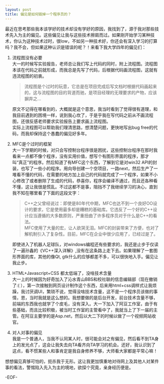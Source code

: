 ```yaml
---
layout: post
title: 偏见是如何毁掉一个程序员的？
---
```


最近在思考那些我本该学好的技术却没有学好的原因，我找到了，源于我对那些技术先入为主的偏见。这些偏见让我与这些技术擦肩而过。如果刚开始学习某种技术，你认为这种技术过时，很low，不如另一种技术好，你还会有深入学习的打算吗？我不会，但如果这种认识是错误的呢？！来看下我大学四年的偏见们：

1. 流程图没有必要  
    大一的时候写实验报告，老师总让我们写上代码的同时，附上流程图。流程图本该在代码之前就形成，而我总是先写了代码，后根据代码画流程图，这就有违流程图的初衷。

    > 流程图是个过时的玩意，它总是在项目完成后写文档时根据代码画起来的，这与流程图的目的背道而驰，是项目经理的无理要求的产物，应该摒弃之...  

    原文不记得在哪看到的，大概就是这个意思，我当时看到了觉得很有道理，和我目前遇到的困境一样，说到我心坎了，于是乎我在写代码之前从不画流程图，还很反感老师要求实验报告上要求画上流程图。  
    实际上流程图可以帮助我们理清思路，想清楚问题，更快地写出bug free的代码，而我却保持这个愚蠢的偏见好多年。

2. MFC是个过时的框架   
    大一下学期的时候，对只会写控制台程序很是困扰，这些控制台程序在那时我看来一点都不像个程序，没有实用价值，想写个有图形界面的程序，那才叫“真正”的程序。然后知道了有MFC这个东西，了解到它是对win32 API的封装，也写了一些小的程序。用向导创建一个空项目，一路next，然后生产了一堆看不懂的代码，在需要的地方加上自己的代码就完成了一个程序，如果不小心修改了或者删除了生成的代码，恭喜你，程序会编译不通过，而且还各种看不懂，这让我很是慌乱。不过这都不是事，阻挡不了我继续学习的决心，直到我不知在哪里看了下面的这段文字：

    > C++之父曾经说过：即使是80年代中期，MFC也达不到一个良好OO设计的要求，它是使用最多却是糟糕的基础库。它违反了一个好的C++设计应当遵循的大多数原则，严重扭曲了许多程序员对于什么是C++的看法。  
    > MFC使用了大量的宏，让人欲哭无泪。MFC的封装带来了方便，也对了解机制引入了复杂性。目前，MFC在企业中很少应用了，已经过是了。  

    即使进入了机器人足球队，对windows编程还有些要求的，我还是止步于仅读了一遍孙鑫的《VC++深入详解》,没有在这条路上走下去。如果理解了一套图形界面的库，其他的像Qt, gtk什么的应够都差不多，可以很快地入手。偏见让我止步。

3. HTML+Javascript+CSS 都太低端了，没啥技术含量  
    大一上的时候因为好奇加入了沁水青山BBS和校社联的信息编辑部（现在撤销了:( ），第一次接触到网页设计制作这个东西，后来用html+css调样式让我烦躁，我讨厌调UI，繁琐不说，觉得没啥技术含量，这不是一个程序员该做的事情，恩，当时我就是这么想的。我想要做的是后台开发，前台技术含量不够，前端的东西我也就学了个皮毛，没有深入。大一下加入了阿豆工作室，由于有些基础，而且比较积极，被当时工作室的主管看中了，我就当上了下一届的主管。在阿豆主要学的是Asp.net，然后以大二下的时候以做了一个视频网站收官。
 
4. 对人对事的偏见  
    我是一个普通人，当我不认同某人时，很可能会对之有偏见，然后看不到TA身上的发光点了，这会让我失去向TA看齐向TA学习的机会。还好，我认识到了这点，看不惯某些人和事肯定是我自身修养不够，大师看大家都是平常心嘛！

想想偏见真够可怕的，扼杀我于无形。这让我更加慎重地对待网上及其他人对某件事的看法，警惕陷入先入为主的境地，欲探个究竟，亲身经历便是。

-EOF-
